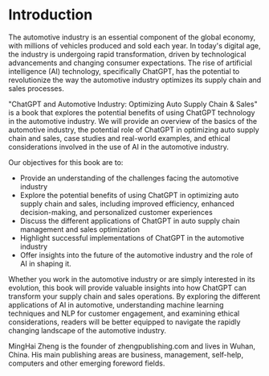 # Introduction

The automotive industry is an essential component of the global economy, with millions of vehicles produced and sold each year. In today's digital age, the industry is undergoing rapid transformation, driven by technological advancements and changing consumer expectations. The rise of artificial intelligence (AI) technology, specifically ChatGPT, has the potential to revolutionize the way the automotive industry optimizes its supply chain and sales processes.

"ChatGPT and Automotive Industry: Optimizing Auto Supply Chain \& Sales" is a book that explores the potential benefits of using ChatGPT technology in the automotive industry. We will provide an overview of the basics of the automotive industry, the potential role of ChatGPT in optimizing auto supply chain and sales, case studies and real-world examples, and ethical considerations involved in the use of AI in the automotive industry.

Our objectives for this book are to:

* Provide an understanding of the challenges facing the automotive industry
* Explore the potential benefits of using ChatGPT in optimizing auto supply chain and sales, including improved efficiency, enhanced decision-making, and personalized customer experiences
* Discuss the different applications of ChatGPT in auto supply chain management and sales optimization
* Highlight successful implementations of ChatGPT in the automotive industry
* Offer insights into the future of the automotive industry and the role of AI in shaping it.

Whether you work in the automotive industry or are simply interested in its evolution, this book will provide valuable insights into how ChatGPT can transform your supply chain and sales operations. By exploring the different applications of AI in automotive, understanding machine learning techniques and NLP for customer engagement, and examining ethical considerations, readers will be better equipped to navigate the rapidly changing landscape of the automotive industry.

MingHai Zheng is the founder of zhengpublishing.com and lives in Wuhan, China. His main publishing areas are business, management, self-help, computers and other emerging foreword fields.

